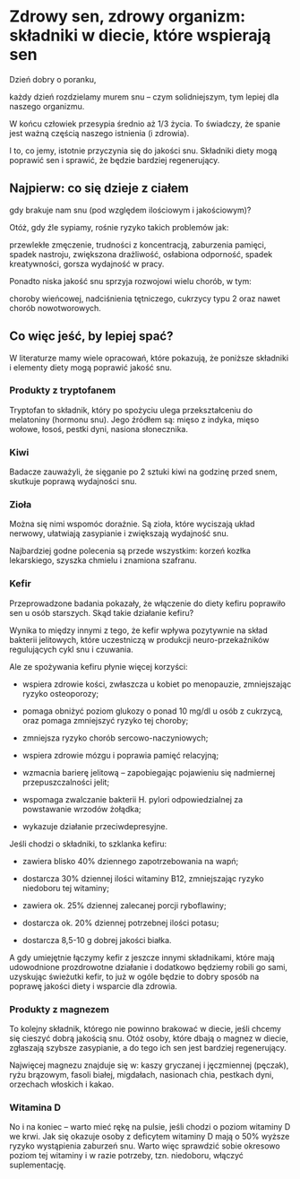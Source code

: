 # Zdrowy sen, zdrowy organizm: składniki w diecie, które wspierają sen

Dzień dobry o poranku,

każdy dzień rozdzielamy murem snu – czym solidniejszym, tym lepiej dla naszego organizmu.

W końcu człowiek przesypia średnio aż 1/3 życia. To świadczy, że spanie jest ważną częścią naszego istnienia (i zdrowia).

I to, co jemy, istotnie przyczynia się do jakości snu. Składniki diety mogą poprawić sen i sprawić, że będzie bardziej regenerujący.

## Najpierw: co się dzieje z ciałem

gdy brakuje nam snu (pod względem ilościowym i jakościowym)?

Otóż, gdy źle sypiamy, rośnie ryzyko takich problemów jak:

przewlekłe zmęczenie, trudności z koncentracją, zaburzenia pamięci, spadek nastroju, zwiększona drażliwość, osłabiona odporność, spadek kreatywności, gorsza wydajność w pracy.

Ponadto niska jakość snu sprzyja rozwojowi wielu chorób, w tym:

choroby wieńcowej, nadciśnienia tętniczego, cukrzycy typu 2 oraz nawet chorób nowotworowych.

## Co więc jeść, by lepiej spać?

W literaturze mamy wiele opracowań, które pokazują, że poniższe składniki i elementy diety mogą poprawić jakość snu.

### Produkty z tryptofanem

Tryptofan to składnik, który po spożyciu ulega przekształceniu do melatoniny (hormonu snu). Jego źródłem są: mięso z indyka, mięso wołowe, łosoś, pestki dyni, nasiona słonecznika.

### Kiwi

Badacze zauważyli, że sięganie po 2 sztuki kiwi na godzinę przed snem, skutkuje poprawą wydajności snu.

### Zioła

Można się nimi wspomóc doraźnie. Są zioła, które wyciszają układ nerwowy, ułatwiają zasypianie i zwiększają wydajność snu.

Najbardziej godne polecenia są przede wszystkim: korzeń kozłka lekarskiego, szyszka chmielu i znamiona szafranu.

### Kefir

Przeprowadzone badania pokazały, że włączenie do diety kefiru poprawiło sen u osób starszych. Skąd takie działanie kefiru?

Wynika to między innymi z tego, że kefir wpływa pozytywnie na skład bakterii jelitowych, które uczestniczą w produkcji neuro-przekaźników regulujących cykl snu i czuwania.

Ale ze spożywania kefiru płynie więcej korzyści:

- wspiera zdrowie kości, zwłaszcza u kobiet po menopauzie, zmniejszając ryzyko osteoporozy;

- pomaga obniżyć poziom glukozy o ponad 10 mg/dl u osób z cukrzycą, oraz pomaga zmniejszyć ryzyko tej choroby;

- zmniejsza ryzyko chorób sercowo-naczyniowych;

- wspiera zdrowie mózgu i poprawia pamięć relacyjną;

- wzmacnia barierę jelitową – zapobiegając pojawieniu się nadmiernej przepuszczalności jelit;

- wspomaga zwalczanie bakterii H. pylori odpowiedzialnej za powstawanie wrzodów żołądka;

- wykazuje działanie przeciwdepresyjne.

Jeśli chodzi o składniki, to szklanka kefiru:

- zawiera blisko 40% dziennego zapotrzebowania na wapń;

- dostarcza 30% dziennej ilości witaminy B12, zmniejszając ryzyko niedoboru tej witaminy;

- zawiera ok. 25% dziennej zalecanej porcji ryboflawiny;

- dostarcza ok. 20% dziennej potrzebnej ilości potasu;

- dostarcza 8,5-10 g dobrej jakości białka.

A gdy umiejętnie łączymy kefir z jeszcze innymi składnikami, które mają udowodnione prozdrowotne działanie i dodatkowo będziemy robili go sami, uzyskując świeżutki kefir, to już w ogóle będzie to dobry sposób na poprawę jakości diety i wsparcie dla zdrowia.

### Produkty z magnezem

To kolejny składnik, którego nie powinno brakować w diecie, jeśli chcemy się cieszyć dobrą jakością snu. Otóż osoby, które dbają o magnez w diecie, zgłaszają szybsze zasypianie, a do tego ich sen jest bardziej regenerujący.

Najwięcej magnezu znajduje się w: kaszy gryczanej i jęczmiennej (pęczak), ryżu brązowym, fasoli białej, migdałach, nasionach chia, pestkach dyni, orzechach włoskich i kakao.

### Witamina D

No i na koniec – warto mieć rękę na pulsie, jeśli chodzi o poziom witaminy D we krwi. Jak się okazuje osoby z deficytem witaminy D mają o 50% wyższe ryzyko wystąpienia zaburzeń snu. Warto więc sprawdzić sobie okresowo poziom tej witaminy i w razie potrzeby, tzn. niedoboru, włączyć suplementację.
